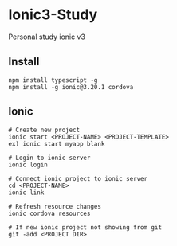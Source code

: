 # Ionic3-Study
Personal study ionic v3

## Install

```
npm install typescript -g
npm install -g ionic@3.20.1 cordova
```

## Ionic

```
# Create new project
ionic start <PROJECT-NAME> <PROJECT-TEMPLATE>
ex) ionic start myapp blank

# Login to ionic server
ionic login

# Connect ionic project to ionic server
cd <PROJECT-NAME>
ionic link

# Refresh resource changes
ionic cordova resources

# If new ionic project not showing from git
git -add <PROJECT DIR>
```